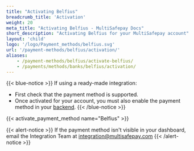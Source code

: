```yaml
---
title: "Activating Belfius"
breadcrumb_title: 'Activation'
weight: 20
meta_title: "Activating Belfius - MultiSafepay Docs"
short_description: "Activating Belfius for your MultiSafepay account"
layout: 'child'
logo: '/logo/Payment_methods/belfius.svg'
url: '/payment-methods/belfius/activation/'
aliases: 
    - /payment-methods/belfius/activate-belfius/
    - /payments/methods/banks/belfius/activation/
---
```


{{< blue-notice >}} If using a ready-made integration: 

- First check that the payment method is supported. 
- Once activated for your account, you must also enable the payment method in your [backend](/glossaries/multisafepay-glossary/#backend).  {{< /blue-notice >}} 

{{< activate_payment_method name="Belfius" >}}

{{< alert-notice >}} If the payment method isn't visible in your dashboard, email the Integration Team at <integration@multisafepay.com> {{< /alert-notice >}}